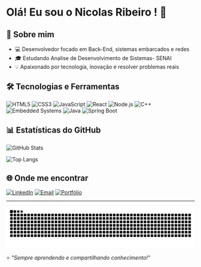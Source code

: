 # Olá! Eu sou o Nicolas Ribeiro ! 👋

## 🚀 Sobre mim
- 💻 Desenvolvedor focado em Back-End, sistemas embarcados e redes
- 🎓 Estudando Analise de Desenvolvimento de Sistemas- SENAI
- 💡 Apaixonado por tecnologia, inovação e resolver problemas reais

## 🛠️ Tecnologias e Ferramentas
![HTML5](https://img.shields.io/badge/-HTML5-E34F26?style=flat&logo=html5&logoColor=white)
![CSS3](https://img.shields.io/badge/-CSS3-1572B6?style=flat&logo=css3&logoColor=white)
![JavaScript](https://img.shields.io/badge/-JavaScript-F7DF1E?style=flat&logo=javascript&logoColor=black)
![React](https://img.shields.io/badge/-React-61DAFB?style=flat&logo=react&logoColor=black)
![Node.js](https://img.shields.io/badge/-Node.js-339933?style=flat&logo=node.js&logoColor=white)
![C++](https://img.shields.io/badge/-C++-00599C?style=flat&logo=c%2B%2B&logoColor=white)
![Embedded Systems](https://img.shields.io/badge/-Embedded-FF6F00?style=flat&logo=arduino&logoColor=white)
![Java](https://img.shields.io/badge/-Java-007396?style=flat&logo=java&logoColor=white)
![Spring Boot](https://img.shields.io/badge/-Spring%20Boot-6DB33F?style=flat&logo=springboot&logoColor=white)


## 📊 Estatísticas do GitHub
![GitHub Stats](https://github-readme-stats.vercel.app/api?username=NicolasRibe&show_icons=true&theme=dark)

![Top Langs](https://github-readme-stats.vercel.app/api/top-langs/?username=NicolasRibe&layout=compact&theme=dark)

## 🌐 Onde me encontrar
[![LinkedIn](https://img.shields.io/badge/-LinkedIn-0A66C2?style=flat&logo=linkedin&logoColor=white)](https://linkedin.com/in/nicolas-moreira-ribeiro-37a139181)
[![Email](https://img.shields.io/badge/-Email-D14836?style=flat&logo=gmail&logoColor=white)](mailto:oloconicao@gmail.com)
[![Portfólio](https://img.shields.io/badge/-Portfólio-000000?style=flat&logo=firefox&logoColor=white)](https://seusite.com)

---

![snake gif](https://github.com/NicolasRibe/NicolasRibe/blob/output/github-contribution-grid-snake-dark.svg)





⭐ *"Sempre aprendendo e compartilhando conhecimento!"*
